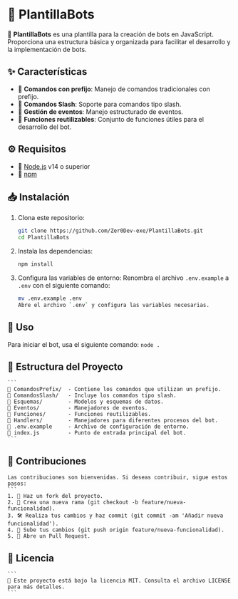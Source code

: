 # 🤖 PlantillaBots

🚀 **PlantillaBots** es una plantilla para la creación de bots en JavaScript. Proporciona una estructura básica y organizada para facilitar el desarrollo y la implementación de bots.

## ✨ Características

- 🔹 **Comandos con prefijo**: Manejo de comandos tradicionales con prefijo.
- 🔹 **Comandos Slash**: Soporte para comandos tipo slash.
- 🔹 **Gestión de eventos**: Manejo estructurado de eventos.
- 🔹 **Funciones reutilizables**: Conjunto de funciones útiles para el desarrollo del bot.

## ⚙️ Requisitos

- 📌 [Node.js](https://nodejs.org/) v14 o superior
- 📌 [npm](https://www.npmjs.com/)

## 📥 Instalación

1. Clona este repositorio:

   ```bash
   git clone https://github.com/Zer0Dev-exe/PlantillaBots.git
   cd PlantillaBots

2. Instala las dependencias:
   ```bash
   npm install

3. Configura las variables de entorno:
    Renombra el archivo `.env.example` a `.env` con el siguiente comando:
    ```bash
    mv .env.example .env
    Abre el archivo `.env` y configura las variables necesarias.


## 🚀 Uso
Para iniciar el bot, usa el siguiente comando:
    ```
    node .
    ```

## 📂 Estructura del Proyecto
    ```
    📁 ComandosPrefix/  - Contiene los comandos que utilizan un prefijo.  
    📁 ComandosSlash/   - Incluye los comandos tipo slash.  
    📁 Esquemas/        - Modelos y esquemas de datos.  
    📁 Eventos/         - Manejadores de eventos.  
    📁 Funciones/       - Funciones reutilizables.  
    📁 Handlers/        - Manejadores para diferentes procesos del bot.  
    🔑 .env.example     - Archivo de configuración de entorno.
    📄 index.js         - Punto de entrada principal del bot.  
    ```

## 🤝 Contribuciones
    Las contribuciones son bienvenidas. Si deseas contribuir, sigue estos pasos:
    ```
    1. 🍴 Haz un fork del proyecto.
    2. 🌱 Crea una nueva rama (git checkout -b feature/nueva-funcionalidad).
    3. 🛠️ Realiza tus cambios y haz commit (git commit -am 'Añadir nueva funcionalidad').
    4. 🚀 Sube tus cambios (git push origin feature/nueva-funcionalidad).
    5. 🔄 Abre un Pull Request.

## 📜 Licencia
    ```
    📄 Este proyecto está bajo la licencia MIT. Consulta el archivo LICENSE para más detalles.
    ```